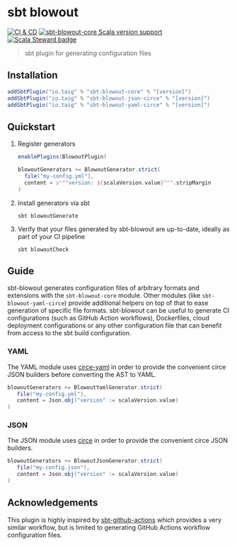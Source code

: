 # sbt blowout

[![CI & CD](https://github.com/taig/sbt-blowout/actions/workflows/main.yml/badge.svg)](https://github.com/taig/sbt-blowout/actions/workflows/main.yml)
[![sbt-blowout-core Scala version support](https://index.scala-lang.org/taig/sbt-blowout/sbt-blowout-core/latest-by-scala-version.svg?targetType=Sbt)](https://index.scala-lang.org/taig/sbt-blowout/sbt-blowout-core)
[![Scala Steward badge](https://img.shields.io/badge/Scala_Steward-helping-blue.svg?style=flat&logo=data:image/png;base64,iVBORw0KGgoAAAANSUhEUgAAAA4AAAAQCAMAAAARSr4IAAAAVFBMVEUAAACHjojlOy5NWlrKzcYRKjGFjIbp293YycuLa3pYY2LSqql4f3pCUFTgSjNodYRmcXUsPD/NTTbjRS+2jomhgnzNc223cGvZS0HaSD0XLjbaSjElhIr+AAAAAXRSTlMAQObYZgAAAHlJREFUCNdNyosOwyAIhWHAQS1Vt7a77/3fcxxdmv0xwmckutAR1nkm4ggbyEcg/wWmlGLDAA3oL50xi6fk5ffZ3E2E3QfZDCcCN2YtbEWZt+Drc6u6rlqv7Uk0LdKqqr5rk2UCRXOk0vmQKGfc94nOJyQjouF9H/wCc9gECEYfONoAAAAASUVORK5CYII=)](https://scala-steward.org)

> sbt plugin for generating configuration files

## Installation

```scala
addSbtPlugin("io.taig" % "sbt-blowout-core" % "[version]")
addSbtPlugin("io.taig" % "sbt-blowout-json-circe" % "[version]")
addSbtPlugin("io.taig" % "sbt-blowout-yaml-circe" % "[version]")
```

## Quickstart

1. Register generators

   ```scala
   enablePlugins(BlowoutPlugin)
   
   blowoutGenerators += BlowoutGenerator.strict(
     file("my-config.yml"),
     content = s"""version: ${scalaVersion.value}""".stripMargin
   )
   ```

2. Install generators via sbt

   ```shell
   sbt blowoutGenerate
   ```

3. Verify that your files generated by sbt-blowout are up-to-date, ideally as part of your CI pipeline

   ```shell
   sbt blowoutCheck
   ```
   
## Guide

sbt-blowout generates configuration files of arbitrary formats and extensions with the `sbt-blowout-core` module. Other modules (like `sbt-blowout-yaml-circe`) provide additional helpers on top of that to ease generation of specific file formats. sbt-blowout can be useful to generate CI configurations (such as GitHub Action workflows), Dockerfiles, cloud deployment configurations or any other configuration file that can benefit from access to the sbt build configuration.

### YAML

The YAML module uses [circe-yaml](https://github.com/circe/circe-yaml) in order to provide the convenient circe JSON builders before converting the AST to YAML.

```scala
blowoutGenerators += BlowoutYamlGenerator.strict(
   file("my-config.yml"),
   content = Json.obj("version" := scalaVersion.value)
)
```

### JSON

The JSON module uses [circe](https://github.com/circe/circe) in order to provide the convenient circe JSON builders.

```scala
blowoutGenerators += BlowoutJsonGenerator.strict(
   file("my-config.json"),
   content = Json.obj("version" := scalaVersion.value)
)
```

## Acknowledgements

This plugin is highly inspired by [sbt-github-actions](https://github.com/djspiewak/sbt-github-actions) which provides a very similar workflow, but is limited to generating GitHub Actions workflow configuration files.